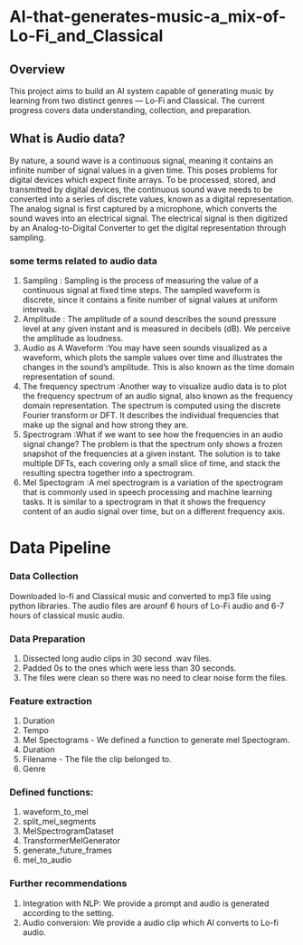 # AI-that-generates-music-a_mix-of-Lo-Fi_and_Classical
 ## Overview
This project aims to build an AI system capable of generating music by learning from two distinct genres — Lo-Fi and Classical. The current progress covers data understanding, collection, and preparation.


## What is Audio data?
By nature, a sound wave is a continuous signal, meaning it contains an infinite number of signal values in a given time. This poses problems for digital devices which expect finite arrays. To be processed, stored, and transmitted by digital devices, the continuous sound wave needs to be converted into a series of discrete values, known as a digital representation.
The analog signal is first captured by a microphone, which converts the sound waves into an electrical signal. The electrical signal is then digitized by an Analog-to-Digital Converter to get the digital representation through sampling.

### some terms related to audio data
1. Sampling : Sampling is the process of measuring the value of a continuous signal at fixed time steps. The sampled waveform is discrete, since it contains a finite number of signal values at uniform intervals.
2. Amplitude : The amplitude of a sound describes the sound pressure level at any given instant and is measured in decibels (dB). We perceive the amplitude as loudness.
3. Audio as A Waveform :You may have seen sounds visualized as a waveform, which plots the sample values over time and illustrates the changes in the sound’s amplitude. This is also known as the time domain representation of sound.
4. The frequency spectrum :Another way to visualize audio data is to plot the frequency spectrum of an audio signal, also known as the frequency domain representation. The spectrum is computed using the discrete Fourier transform or DFT. It describes the individual frequencies that make up the signal and how strong they are.
5. Spectrogram :What if we want to see how the frequencies in an audio signal change? The problem is that the spectrum only shows a frozen snapshot of the frequencies at a given instant. The solution is to take multiple DFTs, each covering only a small slice of time, and stack the resulting spectra together into a spectrogram.
6. Mel Spectogram :A mel spectrogram is a variation of the spectrogram that is commonly used in speech processing and machine learning tasks. It is similar to a spectrogram in that it shows the frequency content of an audio signal over time, but on a different frequency axis.

# Data Pipeline
### Data Collection
   Downloaded lo-fi and Classical music and converted to mp3 file using python libraries. The audio files are arounf 6 hours of Lo-Fi audio and 6-7 hours of classical music audio.

### Data Preparation
1. Dissected long audio clips in 30 second .wav files.
2. Padded 0s to the ones which were less than 30 seconds.
3. The files were clean so there was no need to clear noise form the files.

### Feature extraction
1. Duration
2. Tempo
3. Mel Spectograms - We defined a function to generate mel Spectogram.
4. Duration
5. Filename - The file the clip belonged to.
6. Genre

### Defined functions:
1. waveform_to_mel
2. split_mel_segments
3. MelSpectrogramDataset
4. TransformerMelGenerator
5. generate_future_frames
6. mel_to_audio

### Further recommendations
1. Integration with NLP: We provide a prompt and audio is generated according to the setting.
2. Audio conversion: We provide a audio clip which AI converts to Lo-fi audio.
